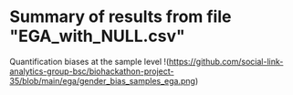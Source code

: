 # Summary of results from file "EGA_with_NULL.csv"

Quantification biases at the sample level
!(https://github.com/social-link-analytics-group-bsc/biohackathon-project-35/blob/main/ega/gender_bias_samples_ega.png)
